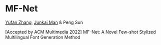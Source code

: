# MF-Net

[Yufan Zhang](https://yufanz.xyz), [Junkai Man](https://junkaiman.com) & Peng Sun

[Accepted by ACM Multimedia 2022] MF-Net: A Novel Few-shot Stylized Multilingual Font Generation Method
